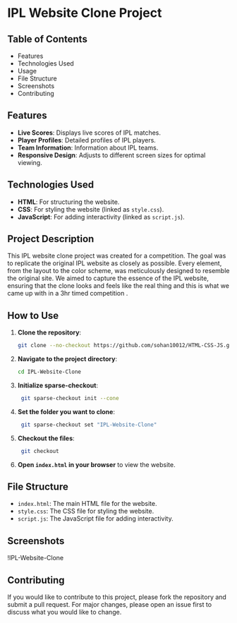 # IPL Website Clone Project

## Table of Contents

- Features
- Technologies Used
- Usage
- File Structure
- Screenshots
- Contributing

## Features

- **Live Scores**: Displays live scores of IPL matches.
- **Player Profiles**: Detailed profiles of IPL players.
- **Team Information**: Information about IPL teams.
- **Responsive Design**: Adjusts to different screen sizes for optimal viewing.

## Technologies Used

- **HTML**: For structuring the website.
- **CSS**: For styling the website (linked as `style.css`).
- **JavaScript**: For adding interactivity (linked as `script.js`).

## Project Description

This IPL website clone project was created for a competition. The goal was to replicate the original IPL website as closely as possible. Every element, from the layout to the color scheme, was meticulously designed to resemble the original site. We aimed to capture the essence of the IPL website, ensuring that the clone looks and feels like the real thing and this is what we came up with in a 3hr timed competition .

## How to Use

1. **Clone the repository**:
    ```bash
    git clone --no-checkout https://github.com/sohan10012/HTML-CSS-JS.git
    ```
2. **Navigate to the project directory**:
    ```bash
    cd IPL-Website-Clone
    ```
3. **Initialize sparse-checkout**:
   ```bash
    git sparse-checkout init --cone
    ```
4. **Set the folder you want to clone**:
   ```bash
    git sparse-checkout set "IPL-Website-Clone"
    ```  
5. **Checkout the files**:
   ```bash
    git checkout
    ```    
6. **Open `index.html` in your browser** to view the website.

## File Structure

- `index.html`: The main HTML file for the website.
- `style.css`: The CSS file for styling the website.
- `script.js`: The JavaScript file for adding interactivity.

## Screenshots

!IPL-Website-Clone

## Contributing

If you would like to contribute to this project, please fork the repository and submit a pull request. For major changes, please open an issue first to discuss what you would like to change.
